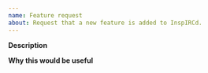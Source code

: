 ```yaml
---
name: Feature request
about: Request that a new feature is added to InspIRCd.
---
```


<!--
*PLEASE* fill in the issue template below rather than just deleting it. Failure to do so may result in your issue being ignored and/or closed.

The GitHub issue tracker is for feature requests ONLY. General support can be found at the following locations:

Discussions: https://github.com/inspircd/inspircd/discussions
Docs: https://docs.inspircd.org
IRC: irc.inspircd.org #inspircd
Example configs: https://github.com/inspircd/inspircd/tree/insp3/docs/conf
-->

**Description**

<!--
Briefly describe the problem you are having in a few paragraphs.
-->

**Why this would be useful**


<!--
Briefly describe why the feature would be useful.
-->
